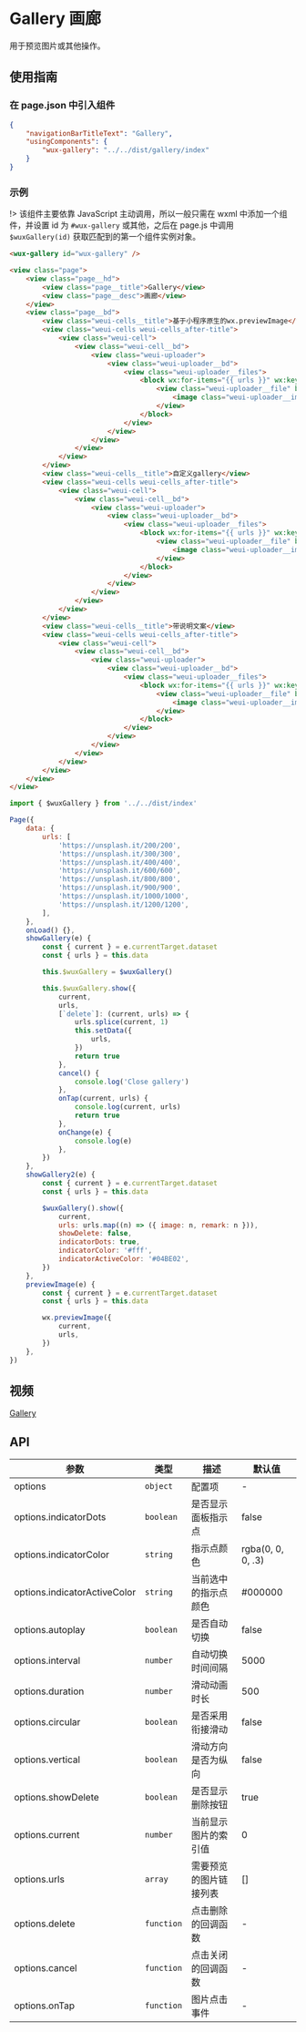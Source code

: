 # Gallery 画廊

用于预览图片或其他操作。

## 使用指南

### 在 page.json 中引入组件

```json
{
    "navigationBarTitleText": "Gallery",
    "usingComponents": {
        "wux-gallery": "../../dist/gallery/index"
    }
}
```

### 示例

!> 该组件主要依靠 JavaScript 主动调用，所以一般只需在 wxml 中添加一个组件，并设置 id 为 `#wux-gallery` 或其他，之后在 page.js 中调用 `$wuxGallery(id)` 获取匹配到的第一个组件实例对象。

```html
<wux-gallery id="wux-gallery" />

<view class="page">
    <view class="page__hd">
        <view class="page__title">Gallery</view>
        <view class="page__desc">画廊</view>
    </view>
    <view class="page__bd">
        <view class="weui-cells__title">基于小程序原生的wx.previewImage</view>
        <view class="weui-cells weui-cells_after-title">
            <view class="weui-cell">
                <view class="weui-cell__bd">
                    <view class="weui-uploader">
                        <view class="weui-uploader__bd">
                            <view class="weui-uploader__files">
                                <block wx:for-items="{{ urls }}" wx:key="{{ index }}">
                                    <view class="weui-uploader__file" bindtap="previewImage" data-current="{{ item }}">
                                        <image class="weui-uploader__img" src="{{ item }}" />
                                    </view>
                                </block>
                            </view>
                        </view>
                    </view>
                </view>
            </view>
        </view>
        <view class="weui-cells__title">自定义gallery</view>
        <view class="weui-cells weui-cells_after-title">
            <view class="weui-cell">
                <view class="weui-cell__bd">
                    <view class="weui-uploader">
                        <view class="weui-uploader__bd">
                            <view class="weui-uploader__files">
                                <block wx:for-items="{{ urls }}" wx:key="{{ index }}">
                                    <view class="weui-uploader__file" bindtap="showGallery" data-current="{{ index }}">
                                        <image class="weui-uploader__img" src="{{ item }}" />
                                    </view>
                                </block>
                            </view>
                        </view>
                    </view>
                </view>
            </view>
        </view>
        <view class="weui-cells__title">带说明文案</view>
        <view class="weui-cells weui-cells_after-title">
            <view class="weui-cell">
                <view class="weui-cell__bd">
                    <view class="weui-uploader">
                        <view class="weui-uploader__bd">
                            <view class="weui-uploader__files">
                                <block wx:for-items="{{ urls }}" wx:key="{{ index }}">
                                    <view class="weui-uploader__file" bindtap="showGallery2" data-current="{{ index }}">
                                        <image class="weui-uploader__img" src="{{ item }}" />
                                    </view>
                                </block>
                            </view>
                        </view>
                    </view>
                </view>
            </view>
        </view>
    </view>
</view>
```

```js
import { $wuxGallery } from '../../dist/index'

Page({
    data: {
        urls: [
            'https://unsplash.it/200/200',
            'https://unsplash.it/300/300',
            'https://unsplash.it/400/400',
            'https://unsplash.it/600/600',
            'https://unsplash.it/800/800',
            'https://unsplash.it/900/900',
            'https://unsplash.it/1000/1000',
            'https://unsplash.it/1200/1200',
        ],
    },
    onLoad() {},
    showGallery(e) {
        const { current } = e.currentTarget.dataset
        const { urls } = this.data

        this.$wuxGallery = $wuxGallery()

        this.$wuxGallery.show({
            current,
            urls,
            [`delete`]: (current, urls) => {
                urls.splice(current, 1)
                this.setData({
                    urls,
                })
                return true
            },
            cancel() {
                console.log('Close gallery')
            },
            onTap(current, urls) {
                console.log(current, urls)
                return true
            },
            onChange(e) {
                console.log(e)
            },
        })
    },
    showGallery2(e) {
        const { current } = e.currentTarget.dataset
        const { urls } = this.data

        $wuxGallery().show({
            current,
            urls: urls.map((n) => ({ image: n, remark: n })),
            showDelete: false,
            indicatorDots: true,
            indicatorColor: '#fff',
            indicatorActiveColor: '#04BE02',
        })
    },
    previewImage(e) {
        const { current } = e.currentTarget.dataset
        const { urls } = this.data

        wx.previewImage({
            current,
            urls,
        })
    },
})
```

## 视频

[Gallery](./_media/gallery.mp4 ':include :type=iframe width=375px height=667px')

## API

| 参数 | 类型 | 描述 | 默认值 |
| --- | --- | --- | --- |
| options | <code>object</code> | 配置项 | - |
| options.indicatorDots | <code>boolean</code> | 是否显示面板指示点 | false |
| options.indicatorColor | <code>string</code> | 指示点颜色 | rgba(0, 0, 0, .3) |
| options.indicatorActiveColor | <code>string</code> | 当前选中的指示点颜色 | #000000 |
| options.autoplay | <code>boolean</code> | 是否自动切换 | false |
| options.interval | <code>number</code> | 自动切换时间间隔 | 5000 |
| options.duration | <code>number</code> | 滑动动画时长 | 500 |
| options.circular | <code>boolean</code> | 是否采用衔接滑动 | false |
| options.vertical | <code>boolean</code> | 滑动方向是否为纵向 | false |
| options.showDelete | <code>boolean</code> | 是否显示删除按钮 | true |
| options.current | <code>number</code> | 当前显示图片的索引值 | 0 |
| options.urls | <code>array</code> | 需要预览的图片链接列表 | [] |
| options.delete | <code>function</code> | 点击删除的回调函数 | - |
| options.cancel | <code>function</code> | 点击关闭的回调函数 | - |
| options.onTap | <code>function</code> | 图片点击事件 | - |